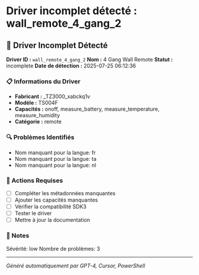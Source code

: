 # Driver incomplet détecté : wall_remote_4_gang_2

## 🚨 Driver Incomplet Détecté

**Driver ID :** `wall_remote_4_gang_2`
**Nom :** 4 Gang Wall Remote
**Statut :** incomplete
**Date de détection :** 2025-07-25 06:12:36

### 📋 Informations du Driver
- **Fabricant :** _TZ3000_xabckq1v
- **Modèle :** TS004F
- **Capacités :** onoff, measure_battery, measure_temperature, measure_humidity
- **Catégorie :** remote

### 🔍 Problèmes Identifiés
- Nom manquant pour la langue: fr
- Nom manquant pour la langue: ta
- Nom manquant pour la langue: nl

### 🎯 Actions Requises
- [ ] Compléter les métadonnées manquantes
- [ ] Ajouter les capacités manquantes
- [ ] Vérifier la compatibilité SDK3
- [ ] Tester le driver
- [ ] Mettre à jour la documentation

### 📝 Notes
Sévérité: low
Nombre de problèmes: 3

---
*Généré automatiquement par GPT-4, Cursor, PowerShell*

